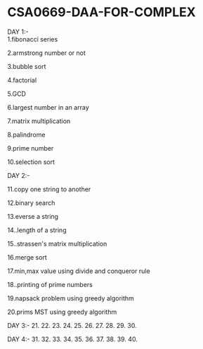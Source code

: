 # CSA0669-DAA-FOR-COMPLEX
DAY 1:-  
   1.fibonacci series

2.armstrong number or not

3.bubble sort

4.factorial

5.GCD

6.largest number in an array

7.matrix multiplication

8.palindrome

9.prime number

10.selection sort


DAY 2:-

11.copy one string to another

12.binary search

13.everse a string

14..length of a string

15..strassen's matrix multiplication

16.merge sort

17.min,max value using divide and conqueror rule

18..printing of prime numbers

19.napsack problem using greedy algorithm

20.prims MST using greedy algorithm

DAY 3:-
21.
22.
23.
24.
25.
26.
27.
28.
29.
30.

DAY 4:-
31.
32.
33.
34.
35.
36.
37.
38.
39.
40.

